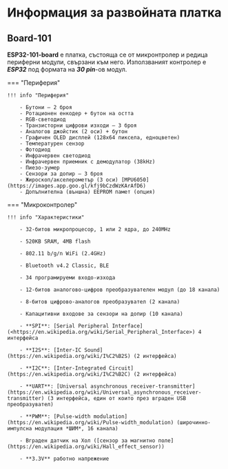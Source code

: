# Информация за развойната платка

## Board-101

**ESP32-101-board** е платка, състояща се от микронтролер и редица периферни модули, свързани към него. Използваният контролер е ***ESP32*** под формата на ***30 pin***-ов модул.


=== "Периферия"

    !!! info "Периферия"
    
        - Бутони – 2 броя
        - Ротационен енкодер + бутон на остта
        - RGB-светодиод
        - Транзисторни цифрови изходи – 3 броя
        - Аналогов джойстик (2 оси) + бутон
        - Графичен OLED дисплей (128x64 пиксела, едноцветен)
        - Температурен сензор
        - Фотодиод
        - Инфрачервен светодиод
        - Инфрачервен приемник с демодулатор (38kHz)
        - Пиезо-зумер
        - Сензори за допир – 3 броя
        - Жироскоп/акселерометър (3 оси) [MPU6050](https://images.app.goo.gl/kfj9bCzdWzKArAfD6) 
        - Допълнителна (външна) EEPROM памет (опция)
=== "Микроконтролер"

    !!! info "Характеристики"
    
        - 32-битов микропроцесор, 1 или 2 ядра, до 240MHz
    
        - 520КB SRAM, 4MB flash
    
        - 802.11 b/g/n WiFi (2.4GHz)
    
        - Bluetooth v4.2 Classic, BLE
    
        - 34 програмируеми входо-изхода
    
        - 12-битов аналогово-цифров преобразувателен модул (до 18 канала)
    
        - 8-битов цифрово-аналогов преобразувател (2 канала)
    
        - Капацитивни входове за сензори на допир (10 канала)
    
        - **SPI**: [Serial Peripheral Interface](<https://en.wikipedia.org/wiki/Serial_Peripheral_Interface>) 4 интерфейса
    
        - **I2S**: [Inter-IC Sound](https://en.wikipedia.org/wiki/I%C2%B2S) (2 интерфейса)
    
        - **I2C**: [Inter-Integrated Circuit](https://en.wikipedia.org/wiki/I%C2%B2C) (2 интерфейса)
    
        - **UART**: [Universal asynchronous receiver-transmitter](https://en.wikipedia.org/wiki/Universal_asynchronous_receiver-transmitter) (3 интерфейса, един от които през вграден USB преобразувател)
    
        - **PWM**: [Pulse-width modulation](https://en.wikipedia.org/wiki/Pulse-width_modulation) (широчинно-импулсна модулация *ШИМ*, 16 канала)
    
        - Вграден датчик на Хол ([сензор за магнитно поле](https://en.wikipedia.org/wiki/Hall_effect_sensor))
    
        - **3.3V** работно напрежение











